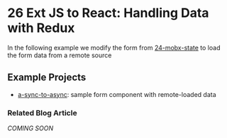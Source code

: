 # 26 Ext JS to React: Handling Data with Redux

In the following example we modify the form from [24-mobx-state](../24-mobx-state/) to load the form data from a remote source

## Example Projects

 - [a-sync-to-async](./a-sync-to-async): sample form component with remote-loaded data

### Related Blog Article

*COMING SOON*